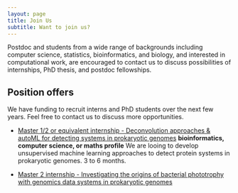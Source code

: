 ```yaml
---
layout: page
title: Join Us
subtitle: Want to join us?
---
```


Postdoc and students from a wide range of backgrounds including computer
science, statistics, bioinformatics, and biology, and interested in
computational work, are encouraged to contact us to discuss possibilities of
internships, PhD thesis, and postdoc fellowships.

## Position offers

We have funding to recruit interns and PhD students over the next few years.
Feel free to contact us to discuss more opportunities.

- [Master 1/2 or equivalent internship - Deconvolution approaches & autoML for
  detecting systems in prokaryotic
  genomes](https://tree-timc.github.io/compbio/files/2022_M2_proposal_homolog_deconvolution.pdf)
  **bioinformatics, computer science, or maths profile** We are looing to
  develop unsupervised machine learning approaches to detect protein systems
  in prokaryotic genomes. 3 to 6 months.

- [Master 2 internship - Investigating the origins of bacterial phototrophy with genomics data
    systems in prokaryotic genomes](https://tree-timc.github.io/compbio/files/2022_Sujet_M2_Abby-TIMC-Grenoble_PHOTOTROPHY.pdf)
